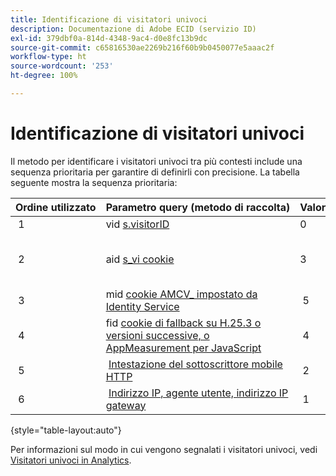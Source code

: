 ```yaml
---
title: Identificazione di visitatori univoci
description: Documentazione di Adobe ECID (servizio ID)
exl-id: 379dbf0a-814d-4348-9ac4-d0e8fc13b9dc
source-git-commit: c65816530ae2269b216f60b9b0450077e5aaac2f
workflow-type: ht
source-wordcount: '253'
ht-degree: 100%

---
```


# Identificazione di visitatori univoci

Il metodo per identificare i visitatori univoci tra più contesti include una sequenza prioritaria per garantire di definirli con precisione. La tabella seguente mostra la sequenza prioritaria:

| Ordine utilizzato | Parametro query (metodo di raccolta) | Valore della colonna post_visid_type | Presente quando |
|---|---|---|---|
|  1  | vid [s.visitorID](https://experienceleague.adobe.com/docs/analytics/implementation/vars/config-vars/visitorid.html?lang=it)  | 0  | `s.visitorID` è impostato. |
|  2  | aid [s_vi cookie](https://experienceleague.adobe.com/docs/core-services/interface/administration/ec-cookies/cookies-analytics.html?lang=it#section-5d50a078de444d12b7d927d68ff3b679)  | 3  | Il visitatore aveva un cookie s_vi esistente prima che tu implementassi il servizio ID visitatore, oppure hai configurato un [periodo di tolleranza](https://experienceleague.adobe.com/docs/id-service/using/reference/analytics-reference/grace-period.html?lang=it) per il servizio ID visitatore.  |
|  3  | mid [cookie AMCV_ impostato da Identity Service](../introduction/cookies.md)  |  5  |  Il browser del visitatore accetta i cookie (di prima parte) e [!DNL Identity Service] viene distribuito.  |
|  4  | fid [cookie di fallback su H.25.3 o versioni successive, o AppMeasurement per JavaScript](https://experienceleague.adobe.com/docs/core-services/interface/administration/ec-cookies/cookies-analytics.html?lang=it#section-65e33f9bfc264959ac1513e2f4b10ac7)  |  4  |  Il browser del visitatore accetta i cookie (di prima parte).  |
|  5  |  [Intestazione del sottoscrittore mobile HTTP](https://experienceleague.adobe.com/docs/analytics/export/analytics-data-feed/data-feed-contents/datafeeds-reference.html?lang=it)  |  2  |  Il dispositivo è riconosciuto come dispositivo mobile.  |
|  6  |  [Indirizzo IP, agente utente, indirizzo IP gateway](https://experienceleague.adobe.com/docs/analytics/components/metrics/unique-visitors.html?lang=it)  |  1  |  Il browser del visitatore non accetta i cookie. |

{style=&quot;table-layout:auto&quot;}

Per informazioni sul modo in cui vengono segnalati i visitatori univoci, vedi [Visitatori univoci in Analytics](https://experienceleague.adobe.com/docs/analytics/components/metrics/unique-visitors.html?lang=it).
